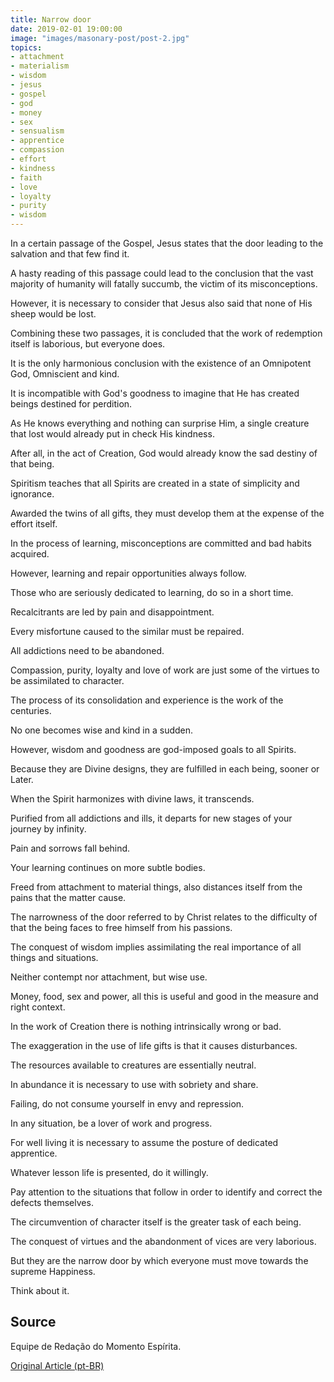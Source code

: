 ```yaml
---
title: Narrow door
date: 2019-02-01 19:00:00
image: "images/masonary-post/post-2.jpg"
topics: 
- attachment
- materialism
- wisdom
- jesus
- gospel
- god
- money
- sex
- sensualism
- apprentice
- compassion
- effort
- kindness
- faith
- love
- loyalty
- purity
- wisdom
---
```


In a certain passage of the Gospel, Jesus states that the door leading to the
salvation and that few find it.

A hasty reading of this passage could lead to the conclusion that the
vast majority of humanity will fatally succumb, the victim of its misconceptions.

However, it is necessary to consider that Jesus also said that none of His
sheep would be lost.

Combining these two passages, it is concluded that the work of redemption itself is
laborious, but everyone does.

It is the only harmonious conclusion with the existence of an Omnipotent God,
Omniscient and kind.

It is incompatible with God's goodness to imagine that He has created beings
destined for perdition.

As He knows everything and nothing can surprise Him, a single creature that
lost would already put in check His kindness.

After all, in the act of Creation, God would already know the sad destiny of that being.

Spiritism teaches that all Spirits are created in a state of
simplicity and ignorance.

Awarded the twins of all gifts, they must develop them at the expense of the
effort itself.

In the process of learning, misconceptions are committed and bad habits acquired.

However, learning and repair opportunities always follow.

Those who are seriously dedicated to learning, do so in a short time.

Recalcitrants are led by pain and disappointment.

Every misfortune caused to the similar must be repaired.

All addictions need to be abandoned.

Compassion, purity, loyalty and love of work are just some of the virtues
to be assimilated to character.

The process of its consolidation and experience is the work of the centuries.

No one becomes wise and kind in a sudden.

However, wisdom and goodness are god-imposed goals to all
Spirits.

Because they are Divine designs, they are fulfilled in each being, sooner or
Later.

When the Spirit harmonizes with divine laws, it transcends.

Purified from all addictions and ills, it departs for new stages of your journey
by infinity.

Pain and sorrows fall behind.

Your learning continues on more subtle bodies.

Freed from attachment to material things, also distances itself from the pains that the
matter cause.

The narrowness of the door referred to by Christ relates to the difficulty of
that the being faces to free himself from his passions.

The conquest of wisdom implies assimilating the real importance of all
things and situations.

Neither contempt nor attachment, but wise use.

Money, food, sex and power, all this is useful and good in the measure and
right context.

In the work of Creation there is nothing intrinsically wrong or bad.

The exaggeration in the use of life gifts is that it causes disturbances.

The resources available to creatures are essentially neutral.

In abundance it is necessary to use with sobriety and share.

Failing, do not consume yourself in envy and repression.

In any situation, be a lover of work and progress.

For well living it is necessary to assume the posture of dedicated apprentice.

Whatever lesson life is presented, do it willingly.

Pay attention to the situations that follow in order to identify and correct
the defects themselves.

The circumvention of character itself is the greater task of each being.

The conquest of virtues and the abandonment of vices are very laborious.

But they are the narrow door by which everyone must move towards the supreme
Happiness.

Think about it.


## Source
Equipe de Redação do Momento Espírita.

[Original Article (pt-BR)](http://www.momento.com.br/pt/ler_texto.php?id=1552)


